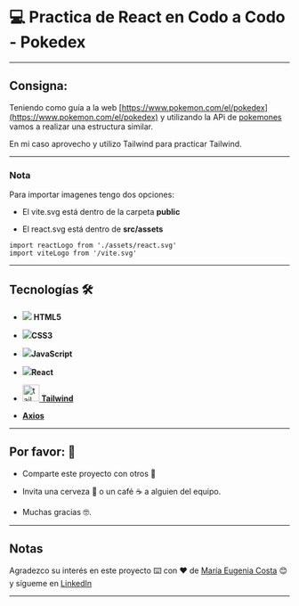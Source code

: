 # :computer: Practica de React en Codo a Codo - Pokedex

---

## Consigna:


Teniendo como guía a la web [https://www.pokemon.com/el/pokedex](https://www.pokemon.com/el/pokedex) y utilizando la APi de [pokemones](https://pokeapi.co/) vamos a realizar una estructura similar.

En mi caso aprovecho y utilizo Tailwind para practicar Tailwind.

---
### Nota

Para importar imagenes tengo dos opciones:

- El vite.svg está dentro de la carpeta **public**

- El react.svg está dentro de **src/assets**

```JSX
import reactLogo from './assets/react.svg'
import viteLogo from '/vite.svg'
```

---

## Tecnologías 🛠️


- <img src="https://img.icons8.com/color/30/null/html-5--v1.png"/> **HTML5** 

- <img src="https://img.icons8.com/color/30/null/css3.png"/>**CSS3**

- <img src="https://img.icons8.com/color/30/null/javascript--v1.png"/>**JavaScript** 

- <img src="https://img.icons8.com/bubbles/30/null/react.png"/>**React**

- [<img width="30" height="30" src="https://img.icons8.com/color/30/tailwind_css.png" alt="tailwind_css"/> **Tailwind**](https://tailwindcss.com/)

- [**Axios**](https://axios-http.com/)

---

## Por favor: 🎁

* Comparte este proyecto con otros 📢

* Invita una cerveza 🍺 o un café ☕ a alguien del equipo.

* Muchas gracias 🤓.

---

## Notas

Agradezco su interés en este proyecto ⌨️ con ❤️ de [María Eugenia Costa](https://github.com/eugenia1984) 😊 y sígueme en [LinkedIn](http://www.linkedin.com/in/maríaeugeniacosta)


---